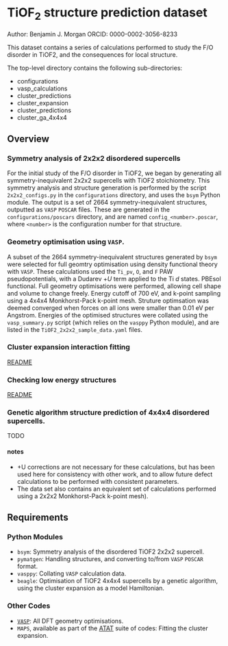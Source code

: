 # TiOF<sub>2</sub> structure prediction dataset

Author: Benjamin J. Morgan
ORCID: 0000-0002-3056-8233
 
This dataset contains a series of calculations performed to study the F/O disorder in TiOF2, and the consequences for local structure.

The top-level directory contains the following sub-directories:

- configurations
- vasp_calculations
- cluster_predictions
- cluster_expansion
- cluster_predictions
- cluster_ga_4x4x4

## Overview

### Symmetry analysis of 2x2x2 disordered supercells

For the initial study of the F/O disorder in TiOF2, we began by generating all symmetry-inequivalent 2x2x2 supercells with TiOF2 stoichiometry. This symmetry analysis and structure generation is performed by the script `2x2x2_configs.py` in the `configurations` directory, and uses the `bsym` Python module. The output is a set of 2664 symmetry-inequivalent structures, outputted as `VASP` `POSCAR` files. These are generated in the `configurations/poscars` directory, and are named `config_<number>.poscar`, where `<number>` is the configuration number for that structure.

### Geometry optimisation using `VASP`.
 
A subset of the 2664 symmetry-inequivalent structures generated by `bsym` were selected for full geomtry optimisation using density functional theory with `VASP`. These calculations used the `Ti_pv`, `O`, and `F` PAW pseudopotentials, with a Dudarev $+U$ term applied to the Ti $d$ states. PBEsol functional. Full geometry optimisations were performed, allowing cell shape and volume to change freely. Energy cutoff of 700 eV, and k-point sampling using a 4x4x4 Monkhorst-Pack k-point mesh. Struture optimsation was deemed converged when forces on all ions were smaller than 0.01 eV per Angstrom. Energies of the optimised structures were collated using the `vasp_summary.py` script (which relies on the `vasppy` Python module), and are listed in the `TiOF2_2x2x2_sample_data.yaml` files.

### Cluster expansion interaction fitting
[README](cluster_expansion/README.md)

### Checking low energy structures
[README](cluster_predictions/README.md)

### Genetic algorithm structure prediction of 4x4x4 disordered supercells.

TODO

#### notes
- +U corrections are not necessary for these calculations, but has been used here for consistency with other work, and to allow future defect calculations to be performed with consistent parameters.
- The data set also contains an equivalent set of calculations performed using a 2x2x2 Monkhorst-Pack k-point mesh).

## Requirements

### Python Modules

- `bsym`: Symmetry analysis of the disordered TiOF2 2x2x2 supercell.
- `pymatgen`: Handling structures, and converting to/from `VASP` `POSCAR` format.
- `vasppy`: Collating `VASP` calculation data.
- `beagle`: Optimisation of TiOF2 4x4x4 supercells by a genetic algorithm, using the cluster expansion as a model Hamiltonian.

### Other Codes

- [`VASP`](http://vasp.at/): All DFT geometry optimisations.
- `MAPS`, available as part of the [ATAT](https://www.brown.edu/Departments/Engineering/Labs/avdw/atat/) suite of codes: Fitting the cluster expansion.
 
